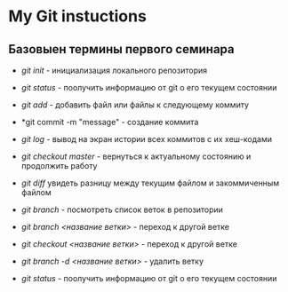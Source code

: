 # My Git instuctions

## Базовыен термины первого семинара

* *git init* - инициализация локального репозитория

* *git status* - поолучить информацию от git о его текущем состоянии

* *git add* - добавить файл или файлы к следующему коммиту

* *git commit -m "message" - создание коммита 

* *git log* - вывод на экран истории всех коммитов с их хеш-кодами

* *git checkout master* - вернуться к актуальному состоянию и продолжить работу

* *git diff* увидеть разницу между текущим файлом и закоммиченным файлом 

* *git branch* - посмотреть список веток в репозитории

* *git branch <название ветки>* - переход к другой ветке

* *git checkout <название ветки>* - переход к другой ветке

* *git branch -d <название ветки>* - удалить ветку

* *git status* - поолучить информацию от git о его текущем состоянии
